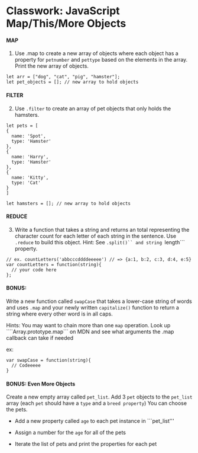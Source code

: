 # Classwork: JavaScript Map/This/More Objects

#### MAP

1. Use .map to create a new array of objects where each object has a property for ```petnumber``` and ```pettype``` based on the elements in the array. Print the new array of objects.
```
let arr = ["dog", "cat", "pig", "hamster"];
let pet_objects = []; // new array to hold objects
```
#### FILTER
2. Use ```.filter``` to create an array of pet objects that only holds the hamsters.

```
let pets = [
{
  name: 'Spot',
  type: 'Hamster'
},
{
  name: 'Harry',
  type: 'Hamster'
},
{
  name: 'Kitty',
  type: 'Cat'
}
]

let hamsters = []; // new array to hold objects
```

#### REDUCE

3. Write a function that takes a string and returns an total representing the character count for each letter of each string in the sentence. Use ```.reduce``` to build this object.  Hint: See ```.split()`` and string ```length``` property.
```
// ex. countLetters('abbcccddddeeeee') // => {a:1, b:2, c:3, d:4, e:5}
var countLetters = function(string){
  // your code here
};
```

#### BONUS: 
Write a new function called ```swapCase``` that takes a lower-case string of words and uses ```.map``` and your newly written ```capitalize()``` function to return a string where every other word is in all caps. 

Hints: You may want to chain more than one ```map``` operation. Look up ````Array.prototype.map``` on MDN and see what arguments the .map callback can take if needed 

ex: 
```swapCase('hey pal, lets javascript together sometime') // => "HEY pal, LETS javascript TOGETHER sometime"
var swapCase = function(string){
  // Codeeeee
}
```


#### BONUS: Even More Objects
Create a new empty array called ```pet_list```. Add 3 ```pet``` objects to the ```pet_list``` array (each ```pet``` should have a ```type``` and a ```breed property```) You can choose the pets.

* Add a new property called ```age``` to each pet instance in ```pet_list'''

* Assign a number for the ```age``` for all of the pets

* Iterate the list of pets and print the properties for each pet
